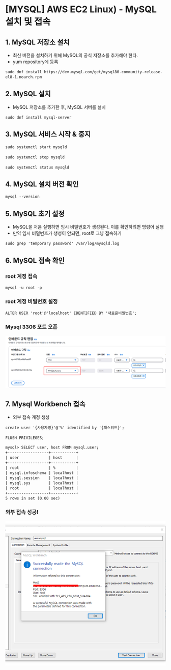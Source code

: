 # [MYSQL] AWS EC2 Linux) - MySQL 설치 및 접속

## 1. MySQL 저장소 설치
- 최신 버전을 설치하기 위해 MySQL의 공식 저장소를 추가해야 한다.
- yum repository에 등록
```
sudo dnf install https://dev.mysql.com/get/mysql80-community-release-el8-1.noarch.rpm
```

## 2. MySQL 설치
- MySQL 저장소를 추가한 후, MySQL 서버를 설치
```
sudo dnf install mysql-server
```

## 3. MySQL 서비스 시작 & 중지

```
sudo systemctl start mysqld

sudo systemctl stop mysqld

sudo systemctl status mysqld
```

## 4. MySQL 설치 버전 확인
```
mysql --version
```

## 5. MySQL 초기 설정
- MySQL을 처음 실행하면 임시 비밀번호가 생성된다. 이를 확인하려면 명령어 실행 
- 만약 임시 비멀번호가 생성이 안되면, root로 그냥 접속하기
```
sudo grep 'temporary password' /var/log/mysqld.log
```

## 6. MySQL 접속 확인
### root 계정 접속
```
mysql -u root -p
```

### root 계정 비밀번호 설정
```
ALTER USER 'root'@'localhost' IDENTIFIED BY '새로운비밀번호';
```

### Mysql 3306 포트 오픈 
![](https://github.com/dididiri1/TIL/blob/main/Mysql/images/01_01.png?raw=true)


## 7. Mysql Workbench 접속
- 외부 접속 계정 생성
```
create user '{사용자명}'@'%' identified by '{패스워드}';

FLUSH PRIVILEGES;
```

```
mysql> SELECT user, host FROM mysql.user;
+------------------+-----------+
| user             | host      |
+------------------+-----------+
| root             | %         |
| mysql.infoschema | localhost |
| mysql.session    | localhost |
| mysql.sys        | localhost |
| root             | localhost |
+------------------+-----------+
5 rows in set (0.00 sec)

```

### 외부 접속 성공!
![](https://github.com/dididiri1/TIL/blob/main/Mysql/images/01_02.png?raw=true)
